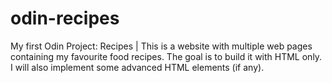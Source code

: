 # odin-recipes
My first Odin Project: Recipes | This is a website with multiple web pages containing my favourite food recipes. The goal is to build it with HTML only. I will also implement some advanced HTML elements (if any). 
